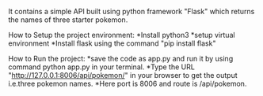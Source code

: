 It contains a simple API built using python framework "Flask" which returns the names of three starter pokemon.

How to Setup the project environment:
*Install python3
*setup virtual environment
*Install flask using the command "pip install flask"

How to Run the project:
*save the code as app.py and run it by using command python app.py in your terminal.
*Type the URL "http://127.0.0.1:8006/api/pokemon/" in your browser to get the output i.e.three pokemon names.
*Here port is 8006 and route is /api/pokemon.

